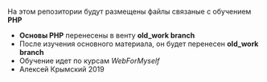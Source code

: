 На этом репозитории будут размещены файлы связаные с обучением <b>PHP</b>
<ul>
    <li><b>Основы PHP</b> перенесены в венту <b>old_work branch</b></li>
    <li>После изучения основного материала, он будет перенесен <b>old_work branch</b></li>
    <li>Обучение идет по курсам <i>WebForMyself</i></li>
    <li>Алексей Крымский 2019</li>
</ul>
